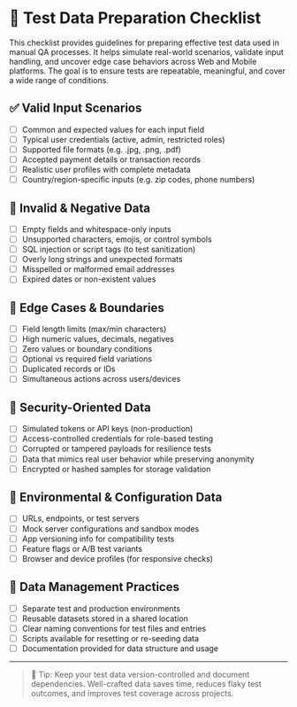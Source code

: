 # 🧪 Test Data Preparation Checklist

This checklist provides guidelines for preparing effective test data used in manual QA processes. It helps simulate real-world scenarios, validate input handling, and uncover edge case behaviors across Web and Mobile platforms. The goal is to ensure tests are repeatable, meaningful, and cover a wide range of conditions.

## ✅ Valid Input Scenarios

- [ ] Common and expected values for each input field  
- [ ] Typical user credentials (active, admin, restricted roles)  
- [ ] Supported file formats (e.g. .jpg, .png, .pdf)  
- [ ] Accepted payment details or transaction records  
- [ ] Realistic user profiles with complete metadata  
- [ ] Country/region-specific inputs (e.g. zip codes, phone numbers)

## 🚫 Invalid & Negative Data

- [ ] Empty fields and whitespace-only inputs  
- [ ] Unsupported characters, emojis, or control symbols  
- [ ] SQL injection or script tags (to test sanitization)  
- [ ] Overly long strings and unexpected formats  
- [ ] Misspelled or malformed email addresses  
- [ ] Expired dates or non-existent values

## 🎲 Edge Cases & Boundaries

- [ ] Field length limits (max/min characters)  
- [ ] High numeric values, decimals, negatives  
- [ ] Zero values or boundary conditions  
- [ ] Optional vs required field variations  
- [ ] Duplicated records or IDs  
- [ ] Simultaneous actions across users/devices

## 🔐 Security-Oriented Data

- [ ] Simulated tokens or API keys (non-production)  
- [ ] Access-controlled credentials for role-based testing  
- [ ] Corrupted or tampered payloads for resilience tests  
- [ ] Data that mimics real user behavior while preserving anonymity  
- [ ] Encrypted or hashed samples for storage validation

## 📂 Environmental & Configuration Data

- [ ] URLs, endpoints, or test servers  
- [ ] Mock server configurations and sandbox modes  
- [ ] App versioning info for compatibility tests  
- [ ] Feature flags or A/B test variants  
- [ ] Browser and device profiles (for responsive checks)

## 📎 Data Management Practices

- [ ] Separate test and production environments  
- [ ] Reusable datasets stored in a shared location  
- [ ] Clear naming conventions for test files and entries  
- [ ] Scripts available for resetting or re-seeding data  
- [ ] Documentation provided for data structure and usage

---

> 🧠 Tip: Keep your test data version-controlled and document dependencies. Well-crafted data saves time, reduces flaky test outcomes, and improves test coverage across projects.
